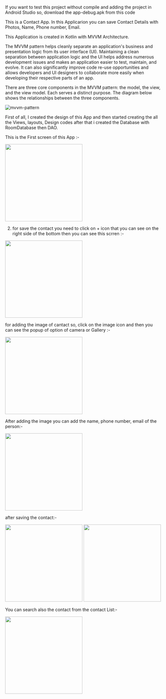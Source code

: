 If you want to test this project without compile and adding the project in Android Studio so, download the app-debug.apk from this code

This is a Contact App. In this Applicarion you can save Contact Details with Photos, Name, Phone number, Email.

This Application is created in Kotlin with MVVM Architecture.

The MVVM pattern helps cleanly separate an application's business and presentation logic from its user interface (UI). 
Maintaining a clean separation between application logic and the UI helps address numerous development issues and makes an application easier to test, maintain, and evolve. 
It can also significantly improve code re-use opportunities and allows developers and UI designers to collaborate more easily when developing their respective parts of an app.

There are three core components in the MVVM pattern: the model, the view, and the view model. 
Each serves a distinct purpose. The diagram below shows the relationships between the three components.

![mvvm-pattern](https://github.com/user-attachments/assets/83874d6c-f0d9-4c34-8bde-77d4f4c75ea8)


First of all, I created the design of this App and then started creating the all the Views, layouts, Design codes
after that i created the Database with RoomDatabase then DAO.


This is the First screen of this App :- 

<img width="250" src="https://github.com/user-attachments/assets/1dfe8ef2-8b2c-4cdd-bbf3-e7d7899c6ed6">

2. for save the contact you need to click on + icon that you can see on the right side of the bottom then you can see this scrren :-

<img width="250" src="https://github.com/user-attachments/assets/2e79b230-6528-4577-adec-e9bd5763757b">

for adding the image of cantact so, click on the image icon and then you can see the popup of option of camera or Gallery :-

<img width="250" src="https://github.com/user-attachments/assets/4481ec3c-82a8-4a23-8d31-cb516af24930">

After adding the image you can add the name, phone number, email of the person:-

<img width="250" src="https://github.com/user-attachments/assets/774f2644-104e-472b-824e-b8b6635f64e2">

after saving the contact:-

<img width="250" src="https://github.com/user-attachments/assets/92d91b05-64a7-4535-991c-291381228f46">

<img width="250" src="https://github.com/user-attachments/assets/a591665d-3182-454b-8b20-d60abd066b4a">

You can search also the contact from the contact List:-

<img width="250" src="https://github.com/user-attachments/assets/70b94659-3f43-4d58-a374-c0e0af52b49f">
